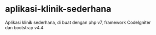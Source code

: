 # aplikasi-klinik-sederhana
Aplikasi klinik sederhana, di buat dengan php v7, framework CodeIgniter dan bootstrap v4.4
